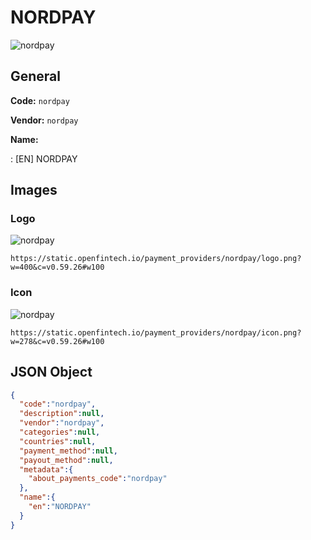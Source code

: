 
# NORDPAY 
![nordpay](https://static.openfintech.io/payment_providers/nordpay/logo.png?w=400&c=v0.59.26#w100)  

## General 
 
**Code:** `nordpay` 
 
**Vendor:** `nordpay` 
 
**Name:** 
 
:	[EN] NORDPAY 
 

## Images 

### Logo 
 
![nordpay](https://static.openfintech.io/payment_providers/nordpay/logo.png?w=400&c=v0.59.26#w100)  

```
https://static.openfintech.io/payment_providers/nordpay/logo.png?w=400&c=v0.59.26#w100
```  

### Icon 
 
![nordpay](https://static.openfintech.io/payment_providers/nordpay/icon.png?w=278&c=v0.59.26#w100)  

```
https://static.openfintech.io/payment_providers/nordpay/icon.png?w=278&c=v0.59.26#w100
```  

## JSON Object 

```json
{
  "code":"nordpay",
  "description":null,
  "vendor":"nordpay",
  "categories":null,
  "countries":null,
  "payment_method":null,
  "payout_method":null,
  "metadata":{
    "about_payments_code":"nordpay"
  },
  "name":{
    "en":"NORDPAY"
  }
}
```  
